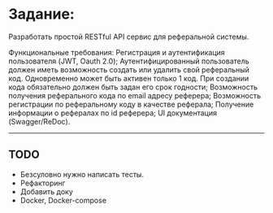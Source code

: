 # Задание: 
Разработать простой RESTful API сервис для реферальной системы.

Функциональные требования:
Регистрация и аутентификация пользователя (JWT, Oauth 2.0);
Аутентифицированный пользователь должен иметь возможность создать или удалить свой реферальный код. Одновременно может быть активен только 1 код. При создании кода обязательно должен быть задан его срок годности;
Возможность получения реферального кода по email 	адресу реферера;
Возможность регистрации по реферальному коду в 	качестве реферала;
Получение 	информации о рефералах по id 	реферера;
UI документация 	(Swagger/ReDoc).

***

## TODO
 - Безсуловно нужно написать тесты.
 - Рефакторинг
 - Добавить доку
 - Docker, Docker-compose